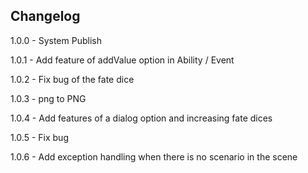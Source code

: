 Changelog
-------------
1.0.0 - System Publish

1.0.1 - Add feature of addValue option in Ability / Event

1.0.2 - Fix bug of the fate dice

1.0.3 - png to PNG

1.0.4 - Add features of a dialog option and increasing fate dices

1.0.5 - Fix bug

1.0.6 - Add exception handling when there is no scenario in the scene